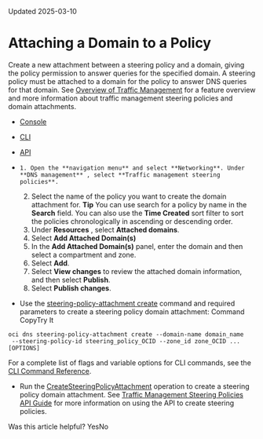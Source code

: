 Updated 2025-03-10
# Attaching a Domain to a Policy
Create a new attachment between a steering policy and a domain, giving the policy permission to answer queries for the specified domain. A steering policy must be attached to a domain for the policy to answer DNS queries for that domain.
See [Overview of Traffic Management](https://docs.oracle.com/en-us/iaas/Content/TrafficManagement/Concepts/overview.htm#overview "Traffic Management helps you guide traffic to endpoints based on various conditions, including endpoint health and the geographic origins of DNS requests.") for a feature overview and more information about traffic management steering policies and domain attachments.
  * [Console](https://docs.oracle.com/en-us/iaas/Content/TrafficManagement/Tasks/tm-attach-create.htm)
  * [CLI](https://docs.oracle.com/en-us/iaas/Content/TrafficManagement/Tasks/tm-attach-create.htm)
  * [API](https://docs.oracle.com/en-us/iaas/Content/TrafficManagement/Tasks/tm-attach-create.htm)


  *     1. Open the **navigation menu** and select **Networking**. Under **DNS management** , select **Traffic management steering policies**.
    2. Select the name of the policy you want to create the domain attachment for.
**Tip** You can use search for a policy by name in the **Search** field. You can also use the **Time Created** sort filter to sort the policies chronologically in ascending or descending order.
    3. Under **Resources** , select **Attached domains**.
    4. Select **Add Attached Domain(s)**
    5. In the **Add Attached Domain(s)** panel, enter the domain and then select a compartment and zone.
    6. Select **Add**.
    7. Select **View changes** to review the attached domain information, and then select **Publish**.
    8. Select **Publish changes**.
  * Use the [steering-policy-attachment create](https://docs.oracle.com/iaas/tools/oci-cli/latest/oci_cli_docs/cmdref/dns/steering-policy-attachment/create.html) command and required parameters to create a steering policy domain attachment:
Command
CopyTry It
```
oci dns steering-policy-attachment create --domain-name domain_name
 --steering-policy-id steering_policy_OCID --zone_id zone_OCID ... [OPTIONS]
```

For a complete list of flags and variable options for CLI commands, see the [CLI Command Reference](https://docs.oracle.com/iaas/tools/oci-cli/latest).
  * Run the [CreateSteeringPolicyAttachment](https://docs.oracle.com/iaas/api/#/en/dns/latest/SteeringPolicyAttachment/CreateSteeringPolicyAttachment) operation to create a steering policy domain attachment. 
See [Traffic Management Steering Policies API Guide](https://docs.oracle.com/en-us/iaas/Content/TrafficManagement/Concepts/trafficmanagementapi.htm#api "Use the Oracle Cloud Infrastructure DNS REST API to build and configure Traffic Management policies.") for more information on using the API to create steering policies.


Was this article helpful?
YesNo

